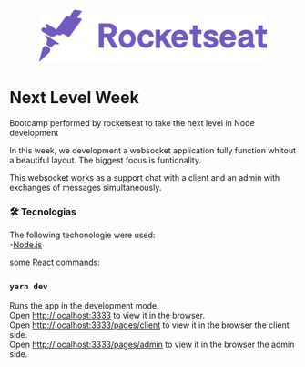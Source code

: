 <h1 align="center">
    <img alt="Semana Omnistack" src="public/images/rocketseat.svg" width="400px" />
</h1>

# Next Level Week

Bootcamp performed by rocketseat to take the next level in Node development

In this week, we development a websocket application fully function whitout a beautiful layout. The biggest focus is funtionality.

This websocket works as a support chat with a client and an admin with exchanges of messages simultaneously.

### 🛠 Tecnologias

The following techonologie were used:\
-[Node.js](https://nodejs.org/en/)

some React commands:

### `yarn dev`
Runs the app in the development mode.\
Open [http://localhost:3333](http://localhost:3333) to view it in the browser.\
Open [http://localhost:3333/pages/client](http://localhost:3333/pages/client) to view it in the browser the client side.\
Open [http://localhost:3333/pages/admin](http://localhost:3333/pages/admin) to view it in the browser the admin side.
